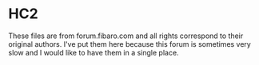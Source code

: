 # HC2

These files are from forum.fibaro.com and all rights correspond to their original authors. I've put them here because this forum is sometimes very slow and I would like to have them in a single place.

